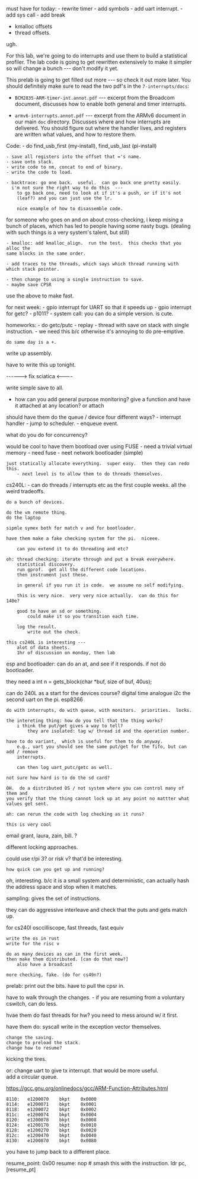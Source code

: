 must have for today:
    - rewrite timer
    - add symbols
    - add uart interrupt.
    - add sys call
    - add break

- kmalloc offsets
- thread offsets.

ugh.


For this lab, we're going to do interrupts and use them to build a
statistical profiler.  The lab code is going to get rewritten extensively
to make it simpler so will change a bunch --- don't modify it yet.

This prelab is going to get filled out more --- so check it out more later.
You should definitely make
sure to read the two pdf's in the `7-interrupts/docs`:
  - `BCM2835-ARM-timer-int.annot.pdf` --- excerpt from the Broadcom document,
     discusses how to enable both general and timer interrupts.

   - `armv6-interrupts.annot.pdf` ---  excerpt from the ARMv6 document in 
     our main `doc` directory.  Discusses where and how interrupts are delivered.
     You should figure out where the handler lives, and registers are written
     what values, and how to restore them.

Code:
    - do find_usb_first (my-install), find_usb_last (pi-install)

    - save all registers into the offset that ='s name.
    - save onto stack.
    - write code to nm, concat to end of binary.
    - write the code to load.
    
    - backtrace: go one back.  useful.  can go back one pretty easily.
      i'm not sure the right way to do this  --- 
        to go back one, need to look at if it's a push, or if it's not
        (leaf?) and you can just use the lr.

        nice example of how to disassemble code.

for someone who goes on and on about cross-checking, i keep mising a bunch of places,
which has led to people having some nasty bugs.  (dealing with such things is a 
very system's talent, but still)

    - kmalloc: add kmalloc_align.  run the test.  this checks that you alloc the
    same blocks in the same order.

    - add traces to the threads, which says which thread running with which stack pointer.

    - then change to using a single instruction to save. 
    - maybe save CPSR

use the above to make fast.

for next week:
    - gpio interrupt for UART so that it speeds up
    - gpio interrupt for getc?
    - p1011?
    - system call: you can do a simple version.  is cute.

homeworks:
    - do getc/putc
    - replay
    - thread with save on stack with single instruction.
            - we need this b/c otherwise it's annoying to do pre-emptive.

    do same day is a +.

write up assembly.

have to write this up tonight.

------> fix sciatica <----

write simple save to all.

- how can you add general purpose monitoring?   give a function and have it attached
at any location?  or attach 

should have them do the queue / device four different ways?
    - interrupt handler
    - jump to scheduler.
    - enqueue event.

what do you do for concurrency?

would be cool to have them bootload over using FUSE
    - need a trivial virtual memory
    - need fuse
    - neet network bootloader (simple)

    just statically allocate everything.  super easy.  then they can redo this.
        - next level is to allow them to do threads themselves.


cs240L: 
    - can do threads / interrupts etc as the first couple weeks.  all the weird
    tradeoffs.

    do a bunch of devices.

    do the vm remote thing.
    do the laptop

    sipmle symex both for match v and for bootloader.

    have them make a fake checking system for the pi.  niceee.

        can you extend it to do threading and etc?

    oh: thread checking: iterate through and put a break everywhere.
        statistical discovery.
        run gprof.  get all the different code locations.
        then instrument just these.

        in general if you run it is code.  we assume no self modifying.  

        this is very nice.  very very nice actually.  can do this for 140e?

        good to have an sd or something.
            could make it so you transition each time.

        log the result.
            write out the check.

    this cs240L is interesting --- 
        alot of data sheets.
        1hr of discussion on monday, then lab

esp and bootloader: 
    can do an at, and see if it responds.  if not do bootloader.

they need a int n = gets_block(char *buf, size of buf, 40us);

can do 240L as a start for the devices course?
    digital
    time
    analogue
    i2c
    the second uart on the pi.
    esp8266
    
    do with interrupts, do with queue, with monitors.  priorities.  locks.
    
    the intereting thing: how do you tell that the thing works?
        i think the put/get gives a way to tell?   
            they are isolated: tag w/ thread id and the operation number.

    have to do variant,  which is useful for them to do anyway.
        e.g., uart you should see the same put/get for the fifo, but can add / remove
        interrupts.

        can then log uart_putc/getc as well.

    not sure how hard is to do the sd card?

    OH.  do a distributed OS / not system where you can control many of them and 
    you verify that the thing cannot lock up at any point no mattter what 
    values get sent.

    ah: can rerun the code with log checking as it runs?  

    this is very cool

email grant, laura, zain, bill.  ?

different locking approaches.

could use r/pi 3? 
    or risk v?  that'd be interesting.

    how quick can you get up and running?

oh, interesting.  b/c it is a small system and deterministic, can actually
hash the address space and stop when it matches.


sampling: gives the set of instructions.

they can do aggressive interleave and check that the puts and gets match up.

for cs240l
    osccilliscope, fast
    threads, fast
            equiv

    write the os in rust
    write for the risc v

    do as many devices as can in the first week.
    then make them distributed. [can do that now?]
        also have a broadcast

    more checking, fake. (do for cs49n?)

prelab: print out the bits.
    have to pull the cpsr in.

have to walk through the changes.
    - if you are resuming from a voluntary cswitch, can do less.

hvae them do fast threads for hw?  you need to mess around w/ it first.

have them do:
    syscall
    write in the exception vector themselves.

    change the saving.
    change to preload the stack.
    change how to resume?

  kicking the tires.

or: 
    change uart to give tx interrupt.  that would be more useful.    
    add a circular queue.

https://gcc.gnu.org/onlinedocs/gcc/ARM-Function-Attributes.html

    8110:   e1200070    bkpt    0x0000
    8114:   e1200071    bkpt    0x0001
    8118:   e1200072    bkpt    0x0002
    811c:   e1200074    bkpt    0x0004
    8120:   e1200078    bkpt    0x0008
    8124:   e1200170    bkpt    0x0010
    8128:   e1200270    bkpt    0x0020
    812c:   e1200470    bkpt    0x0040
    8130:   e1200870    bkpt    0x0080

you have to jump back to a different place.

resume_point:
    0x00
resume:
    nop  # smash this with the instruction.
    ldr pc, [resume_pt]
